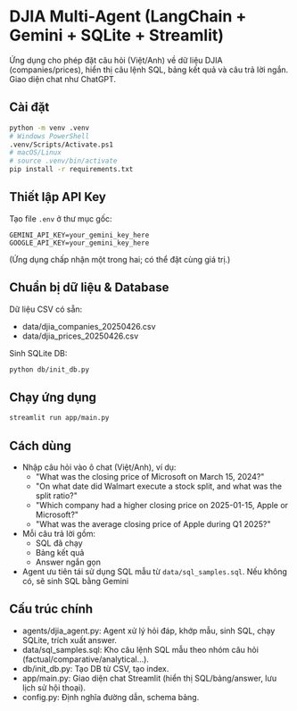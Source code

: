 # DJIA Multi-Agent (LangChain + Gemini + SQLite + Streamlit)

Ứng dụng cho phép đặt câu hỏi (Việt/Anh) về dữ liệu DJIA (companies/prices), hiển thị câu lệnh SQL, bảng kết quả và câu trả lời ngắn. Giao diện chat như ChatGPT.

## Cài đặt

```bash
python -m venv .venv
# Windows PowerShell
.venv/Scripts/Activate.ps1
# macOS/Linux
# source .venv/bin/activate
pip install -r requirements.txt
```
## Thiết lập API Key
Tạo file `.env` ở thư mục gốc:

```
GEMINI_API_KEY=your_gemini_key_here
GOOGLE_API_KEY=your_gemini_key_here
```

(Ứng dụng chấp nhận một trong hai; có thể đặt cùng giá trị.)

## Chuẩn bị dữ liệu & Database

Dữ liệu CSV có sẵn:

- data/djia_companies_20250426.csv
- data/djia_prices_20250426.csv

Sinh SQLite DB:

```bash
python db/init_db.py
```

## Chạy ứng dụng

```bash
streamlit run app/main.py
```

## Cách dùng

- Nhập câu hỏi vào ô chat (Việt/Anh), ví dụ:
  - "What was the closing price of Microsoft on March 15, 2024?"
  - "On what date did Walmart execute a stock split, and what was the split ratio?"
  - "Which company had a higher closing price on 2025-01-15, Apple or Microsoft?"
  - "What was the average closing price of Apple during Q1 2025?"
- Mỗi câu trả lời gồm:
  - SQL đã chạy
  - Bảng kết quả
  - Answer ngắn gọn
- Agent ưu tiên tái sử dụng SQL mẫu từ `data/sql_samples.sql`. Nếu không có, sẽ sinh SQL bằng Gemini

## Cấu trúc chính

- agents/djia_agent.py: Agent xử lý hỏi đáp, khớp mẫu, sinh SQL, chạy SQLite, trích xuất answer.
- data/sql_samples.sql: Kho câu lệnh SQL mẫu theo nhóm câu hỏi (factual/comparative/analytical…).
- db/init_db.py: Tạo DB từ CSV, tạo index.
- app/main.py: Giao diện chat Streamlit (hiển thị SQL/bảng/answer, lưu lịch sử hội thoại).
- config.py: Định nghĩa đường dẫn, schema bảng.
